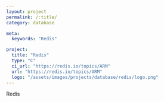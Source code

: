 ```yaml
---
layout: project
permalink: /:title/
category: database

meta:
  keywords: "Redis"

project:
  title: "Redis"
  type: "C"
  ci_url: "https://redis.io/topics/ARM"
  url: "https://redis.io/topics/ARM"
  logo: "/assets/images/projects/database/redis/logo.png"
---
```


<p>Redis</p>
